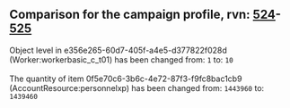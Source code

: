 ## Comparison for the campaign profile, rvn: [524](https://github.com/PRO100KatYT/FortniteProfileRevisions/tree/main/profiles/campaign/524%20campaign.json)-[525](https://github.com/PRO100KatYT/FortniteProfileRevisions/tree/main/profiles/campaign/525%20campaign.json)

Object level in e356e265-60d7-405f-a4e5-d377822f028d (Worker:workerbasic_c_t01) has been changed from: `1` to: `10`
<br><br>
The quantity of item 0f5e70c6-3b6c-4e72-87f3-f9fc8bac1cb9 (AccountResource:personnelxp) has been changed from: `1443960` to: `1439460`
<br><br>

